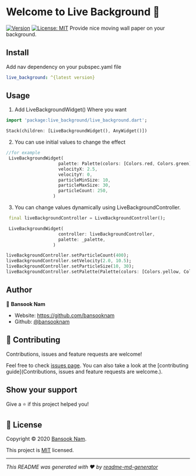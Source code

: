 # Welcome to Live Background 👋

[![Version](https://img.shields.io/pub/v/live_background.svg?style=flat-square)](https://pub.dev/packages/live_background)
[![License: MIT](https://img.shields.io/badge/License-MIT-yellow.svg)](https://opensource.org/licenses/MIT)  Provide nice moving wall paper on your background.

## Install

Add nav dependency on your pubspec.yaml file

```yaml
live_background: ^{latest version}
```

## Usage

1. Add LiveBackgroundWidget() Where you want

```dart
import 'package:live_background/live_background.dart';

Stack(children: [LiveBackgroundWidget(), AnyWidget()])
```

2. You can use initial values to change the effect

```dart
//for example
 LiveBackgroundWidget(
                    palette: Palette(colors: [Colors.red, Colors.green]),
                    velocityX: 2.5,
                    velocityY: 0,
                    particleMinSize: 10,
                    particleMaxSize: 30,
                    particleCount: 250,
                  )
```

3. You can change values dynamically using LiveBackgroundController.

```dart
 final liveBackgroundController = LiveBackgroundController();

 LiveBackgroundWidget(
                    controller: liveBackgroundController,
                    palette: _palette,
                  )

liveBackgroundController.setParticleCount(400);
liveBackgroundController.setVelocity(2.0, 10.5);
liveBackgroundController.setParticleSize(10, 30);
liveBackgroundController.setPalette(Palette(colors: [Colors.yellow, Colors.white]))
```


## Author

👤 **Bansook Nam**

* Website: https://github.com/bansooknam
* Github: [@bansooknam](https://github.com/bansooknam)

## 🤝 Contributing

Contributions, issues and feature requests are welcome!

Feel free to check [issues page](https://github.com/bansooknam/live_background/issues). You can also take a look at the [contributing guide](Contributions, issues and feature requests are welcome.).

## Show your support

Give a ⭐️ if this project helped you!

## 📝 License

Copyright © 2020 [Bansook Nam](https://github.com/bansooknam).

This project is [MIT](https://github.com/BansookNam/live_background/blob/master/LICENSE) licensed.

***

_This README was generated with ❤️ by [readme-md-generator](https://github.com/kefranabg/readme-md-generator)_
